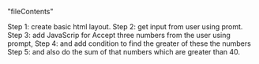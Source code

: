 "fileContents"

Step 1: create basic html layout.
Step 2: get input from user using promt.
Step 3: add JavaScrip for Accept three numbers from the user using prompt,
Step 4: and add condition to find the greater of these the numbers 
Step 5: and also do the sum of that numbers which are greater than 40.
